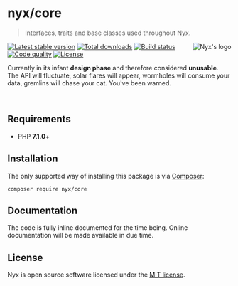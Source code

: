 # nyx/core

> Interfaces, traits and base classes used throughout Nyx.

<img align="right" src="https://s29.postimg.org/wg17yp5lj/rsz_logo_l_300.png" alt="Nyx's logo" />

[![Latest stable version](https://poser.pugx.org/nyx/core/v/stable.png)](https://packagist.org/packages/nyx/core)
[![Total downloads](https://poser.pugx.org/nyx/core/downloads.png)](https://packagist.org/packages/nyx/core)
[![Build status](https://travis-ci.org/unyx/core.png)](https://travis-ci.org/unyx/core)
[![Code quality](https://scrutinizer-ci.com/g/unyx/core/badges/quality-score.png)](https://scrutinizer-ci.com/g/unyx/core)
[![License](http://img.shields.io/:license-mit-blue.svg)](http://alcore.mit-license.org)

Currently in its infant **design phase** and therefore considered **unusable**. The API will fluctuate, 
solar flares will appear, wormholes will consume your data, gremlins will chase your cat. You've been warned.

<br />

## Requirements

- PHP **7.1.0**+

## Installation

The only supported way of installing this package is via [Composer](http://getcomposer.org):

```
composer require nyx/core
```

## Documentation

The code is fully inline documented for the time being. Online documentation will be made available in due time.

## License

Nyx is open source software licensed under the [MIT license](http://alcore.mit-license.org).
